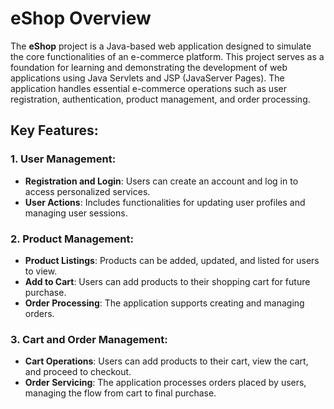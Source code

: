 # eShop Overview

The **eShop** project is a Java-based web application designed to simulate the core functionalities of an e-commerce platform. This project serves as a foundation for learning and demonstrating the development of web applications using Java Servlets and JSP (JavaServer Pages). The application handles essential e-commerce operations such as user registration, authentication, product management, and order processing.

## Key Features:

### 1. User Management:

- **Registration and Login**: Users can create an account and log in to access personalized services.
- **User Actions**: Includes functionalities for updating user profiles and managing user sessions.

### 2. Product Management:

- **Product Listings**: Products can be added, updated, and listed for users to view.
- **Add to Cart**: Users can add products to their shopping cart for future purchase.
- **Order Processing**: The application supports creating and managing orders.

### 3. Cart and Order Management:

- **Cart Operations**: Users can add products to their cart, view the cart, and proceed to checkout.
- **Order Servicing**: The application processes orders placed by users, managing the flow from cart to final purchase.

